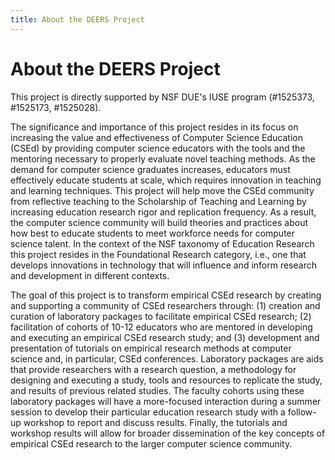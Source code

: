 ```yaml
---
title: About the DEERS Project
---
```


# About the DEERS Project

This project is directly supported by NSF DUE's IUSE program (#1525373, #1525173, #1525028).

The significance and importance of this project resides in its focus on increasing the value and effectiveness of Computer Science Education (CSEd) by providing computer science educators with the tools and the mentoring necessary to properly evaluate novel teaching methods. As the demand for computer science graduates increases, educators must effectively educate students at scale, which requires innovation in teaching and learning techniques. This project will help move the CSEd community from reflective teaching to the Scholarship of Teaching and Learning by increasing education research rigor and replication frequency. As a result, the computer science community will build theories and practices about how best to educate students to meet workforce needs for computer science talent. In the context of the NSF taxonomy of Education Research this project resides in the Foundational Research category, i.e., one that develops innovations in technology that will influence and inform research and development in different contexts.

The goal of this project is to transform empirical CSEd research by creating and supporting a community of CSEd researchers through: (1) creation and curation of laboratory packages to facilitate empirical CSEd research; (2) facilitation of cohorts of 10-12 educators who are mentored in developing and executing an empirical CSEd research study; and (3) development and presentation of tutorials on empirical research methods at computer science and, in particular, CSEd conferences. Laboratory packages are aids that provide researchers with a research question, a methodology for designing and executing a study, tools and resources to replicate the study, and results of previous related studies. The faculty cohorts using these laboratory packages will have a more-focused interaction during a summer session to develop their particular education research study with a follow-up workshop to report and discuss results. Finally, the tutorials and workshop results will allow for broader dissemination of the key concepts of empirical CSEd research to the larger computer science community.